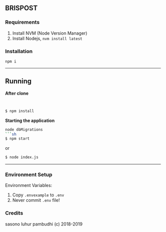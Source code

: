## BRISPOST

### Requirements

1. Install NVM (Node Version Manager)
2. Install Nodejs, `nvm install latest`

### Installation

`npm i`

----

## Running

**After clone**

```sh


$ npm install
```

**Starting the application**
```sh
node dbMigrations
```sh
$ npm start
```

or

```sh
$ node index.js
```

---


### Environment Setup



Environment Variables:

1. Copy `.envexample` to `.env`
2. Never commit `.env` file!


### Credits

sasono luhur pambudhi (c) 2018-2019
